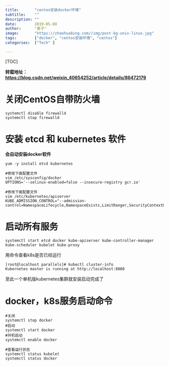 ```yaml
---
title:       "centos安装docker环境"
subtitle:    ""
description: ""
date:        2019-05-08
author:      "麦子"
image:       "https://zhaohuabing.com//img/post-bg-unix-linux.jpg"
tags:        ["docker", "centos安装环境", "centos"]
categories:  ["Tech" ]

---
```


[TOC]

**转载地址：https://blog.csdn.net/weixin_40654252/article/details/86472179**

# 关闭CentOS自带防火墙

```shell
systemctl disable firewalld
systemctl stop firewalld
```

# 安装 etcd 和 kubernetes 软件

**会自动安装docker软件**

```shell
yum -y install etcd kubernetes

#修改下面配置文件
vim /etc/sysconfig/docker
OPTIONS='--selinux-enabled=false --insecure-registry gcr.io'

#修改下面配置文件
vim /etc/kubernetes/apiserver
KUBE_ADMISSION_CONTROL="--admission-control=NamespaceLifecycle,NamespaceExists,LimitRanger,SecurityContextDeny,ResourceQuota"
```

# 启动所有服务

```shell
systemctl start etcd docker kube-apiserver kube-controller-manager kube-scheduler kubelet kube-proxy
```

用命令查看k8s是否已经运行

```shell
[root@localhost parallels]# kubectl cluster-info
Kubernetes master is running at http://localhost:8080
```

至此一个单机版kubernetes集群就安装启动完成了

# docker，k8s服务启动命令

```shell
#关闭 
systemctl stop docker
#启动  
systemctl start docker  
#开机启动
systemctl enable docker

#查看运行状态
systemctl status kubelet
systemctl status docker
```



  



